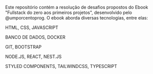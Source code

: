 Este repositório contém a resolução de desafios propostos do Ebook "Fullstack do zero aos primeiros projetos", desenvolvido pelo @umporcentoprog. O ebook aborda diversas tecnologias, entre elas:

HTML, CSS, JAVASCRIPT

BANCO DE DADOS, DOCKER

GIT, BOOTSTRAP

NODE.JS, REACT, NEST.JS

STYLED COMPONENTS, TAILWINDCSS, TYPESCRIPT







